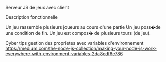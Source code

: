 Serveur JS de jeux avec client

Description fonctionnelle

Un jeu rassemble plusieurs joueurs au cours d'une partie
Un jeu poss�de une condition de fin.
Un jeu est compos� de plusieurs tours (de jeu).




Cyber tips
gestion des proprietes avec variables d'environnement
https://medium.com/the-node-js-collection/making-your-node-js-work-everywhere-with-environment-variables-2da8cdf6e786